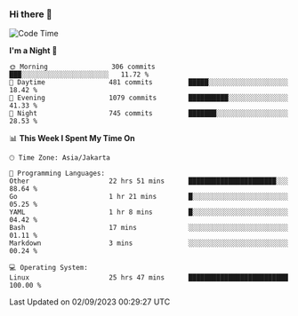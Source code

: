 ### Hi there 👋

<!--
**rmsubekti/rmsubekti** is a ✨ _special_ ✨ repository because its `README.md` (this file) appears on your GitHub profile.

Here are some ideas to get you started:

- 🔭 I’m currently working on ...
- 🌱 I’m currently learning ...
- 👯 I’m looking to collaborate on ...
- 🤔 I’m looking for help with ...
- 💬 Ask me about ...
- 📫 How to reach me: ...
- 😄 Pronouns: ...
- ⚡ Fun fact: ...
-->

<!--START_SECTION:waka-->
![Code Time](http://img.shields.io/badge/Code%20Time-1%2C737%20hrs%2022%20mins-blue)

**I'm a Night 🦉** 

```text
🌞 Morning                306 commits         ███░░░░░░░░░░░░░░░░░░░░░░   11.72 % 
🌆 Daytime                481 commits         █████░░░░░░░░░░░░░░░░░░░░   18.42 % 
🌃 Evening                1079 commits        ██████████░░░░░░░░░░░░░░░   41.33 % 
🌙 Night                  745 commits         ███████░░░░░░░░░░░░░░░░░░   28.53 % 
```


📊 **This Week I Spent My Time On** 

```text
🕑︎ Time Zone: Asia/Jakarta

💬 Programming Languages: 
Other                    22 hrs 51 mins      ██████████████████████░░░   88.64 % 
Go                       1 hr 21 mins        █░░░░░░░░░░░░░░░░░░░░░░░░   05.25 % 
YAML                     1 hr 8 mins         █░░░░░░░░░░░░░░░░░░░░░░░░   04.42 % 
Bash                     17 mins             ░░░░░░░░░░░░░░░░░░░░░░░░░   01.11 % 
Markdown                 3 mins              ░░░░░░░░░░░░░░░░░░░░░░░░░   00.24 % 

💻 Operating System: 
Linux                    25 hrs 47 mins      █████████████████████████   100.00 % 
```


 Last Updated on 02/09/2023 00:29:27 UTC
<!--END_SECTION:waka-->
